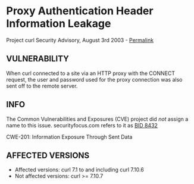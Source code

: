 Proxy Authentication Header Information Leakage
===================================

Project curl Security Advisory, August 3rd 2003 -
[Permalink](https://curl.haxx.se/docs/adv_20030803.html)

VULNERABILITY
-------------

When curl connected to a site via an HTTP proxy with the CONNECT request, the
user and password used for the proxy connection was also sent off to the
remote server.

INFO
----

The Common Vulnerabilities and Exposures (CVE) project did *not* assign a name
to this issue. securityfocus.com refers to it as [BID
8432](http://www.securityfocus.com/bid/8432)

CWE-201: Information Exposure Through Sent Data

AFFECTED VERSIONS
-----------------

- Affected versions: curl 7.1 to and including curl 7.10.6
- Not affected versions: curl >= 7.10.7

